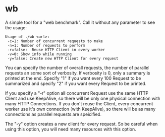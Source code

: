 wb
==

A simple tool for a "web benchmark". Call it without any parameter to see the usage:

    Usage of ./wb <url>:
     -c=1: Number of concurrent requests to make
     -n=1: Number of requests to perform
     -r=false:  Reuse HTTP Client in every worker
     -v=0: Show info while running
     -y=false: Create new HTTP Client for every request

You can specify the number of overall requests, the number of parallel requests an some sort of verbosity. 
If verbosity is 0, only a summary is printed at the end. Specify "1" if you want every 100 Request to be 
summarized and specify "2" if you want every Request to be printed.

If you specify a "-r" option all concurrent Request use the same HTTP Client and use KeepAlive, so there will
be only one physical connection with many HTTP Connections. If you don't reuse the Client, every concurrent
worker use it's own connection (with KeepAlive), so there will be as many connections as parallel requests
are speicified.

The "-y" option creates a new client for every request. So be careful when using this option, you will need many resources with this option.